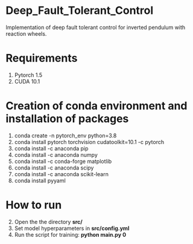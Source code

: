 # Deep_Fault_Tolerant_Control

Implementation of deep fault tolerant control for inverted pendulum with reaction wheels. 


# Requirements
1. Pytorch 1.5
2. CUDA 10.1

# Creation of conda environment and installation of packages

1. conda create -n pytorch_env python=3.8
2. conda install pytorch torchvision cudatoolkit=10.1 -c pytorch
3. conda install -c anaconda pip
4. conda install -c anaconda numpy
5. conda install -c conda-forge matplotlib
6. conda install -c anaconda scipy
7. conda install -c anaconda scikit-learn
8. conda install pyyaml


# How to run

2. Open the the directory **src/**
3. Set model hyperparameters in **src/config.yml**
4. Run the script for training:  **python main.py 0**
